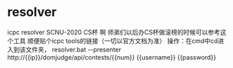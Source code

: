 # resolver
icpc resolver SCNU-2020 CS杯
啊 师弟们以后办CS杯做滚榜的时候可以参考这个工具
顺便贴个icpc tools的链接（一切以官方文档为准）
操作：在cmd中cd进入到该文件夹，
      resolver.bat --presenter http://{{ip}}/domjudge/api/contests/{{num}} {{username}} {{password}} 
